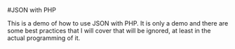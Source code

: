 #JSON with PHP

This is a demo of how to use JSON with PHP.  It is only a demo and there are some best practices that 
I will cover that will be ignored, at least in the actual programming of it.

